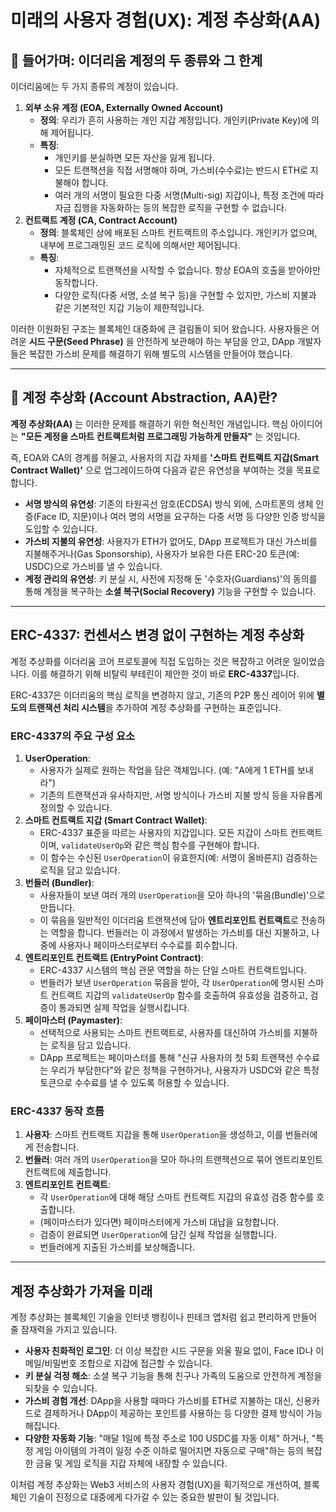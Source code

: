 # 미래의 사용자 경험(UX): 계정 추상화(AA)

## 📜 들어가며: 이더리움 계정의 두 종류와 그 한계

이더리움에는 두 가지 종류의 계정이 있습니다.

1.  **외부 소유 계정 (EOA, Externally Owned Account)**
    -   **정의**: 우리가 흔히 사용하는 개인 지갑 계정입니다. 개인키(Private Key)에 의해 제어됩니다.
    -   **특징**:
        -   개인키를 분실하면 모든 자산을 잃게 됩니다.
        -   모든 트랜잭션을 직접 서명해야 하며, 가스비(수수료)는 반드시 ETH로 지불해야 합니다.
        -   여러 개의 서명이 필요한 다중 서명(Multi-sig) 지갑이나, 특정 조건에 따라 자금 집행을 자동화하는 등의 복잡한 로직을 구현할 수 없습니다.
2.  **컨트랙트 계정 (CA, Contract Account)**
    -   **정의**: 블록체인 상에 배포된 스마트 컨트랙트의 주소입니다. 개인키가 없으며, 내부에 프로그래밍된 코드 로직에 의해서만 제어됩니다.
    -   **특징**:
        -   자체적으로 트랜잭션을 시작할 수 없습니다. 항상 EOA의 호출을 받아야만 동작합니다.
        -   다양한 로직(다중 서명, 소셜 복구 등)을 구현할 수 있지만, 가스비 지불과 같은 기본적인 지갑 기능이 제한적입니다.

이러한 이원화된 구조는 블록체인 대중화에 큰 걸림돌이 되어 왔습니다. 사용자들은 어려운 **시드 구문(Seed Phrase)** 을 안전하게 보관해야 하는 부담을 안고, DApp 개발자들은 복잡한 가스비 문제를 해결하기 위해 별도의 시스템을 만들어야 했습니다.

---

## 🧐 계정 추상화 (Account Abstraction, AA)란?

**계정 추상화(AA)** 는 이러한 문제를 해결하기 위한 혁신적인 개념입니다. 핵심 아이디어는 **"모든 계정을 스마트 컨트랙트처럼 프로그래밍 가능하게 만들자"** 는 것입니다.

즉, EOA와 CA의 경계를 허물고, 사용자의 지갑 자체를 **'스마트 컨트랙트 지갑(Smart Contract Wallet)'** 으로 업그레이드하여 다음과 같은 유연성을 부여하는 것을 목표로 합니다.

-   **서명 방식의 유연성**: 기존의 타원곡선 암호(ECDSA) 방식 외에, 스마트폰의 생체 인증(Face ID, 지문)이나 여러 명의 서명을 요구하는 다중 서명 등 다양한 인증 방식을 도입할 수 있습니다.
-   **가스비 지불의 유연성**: 사용자가 ETH가 없어도, DApp 프로젝트가 대신 가스비를 지불해주거나(Gas Sponsorship), 사용자가 보유한 다른 ERC-20 토큰(예: USDC)으로 가스비를 낼 수 있습니다.
-   **계정 관리의 유연성**: 키 분실 시, 사전에 지정해 둔 '수호자(Guardians)'의 동의를 통해 계정을 복구하는 **소셜 복구(Social Recovery)** 기능을 구현할 수 있습니다.

---

## ERC-4337: 컨센서스 변경 없이 구현하는 계정 추상화

계정 추상화를 이더리움 코어 프로토콜에 직접 도입하는 것은 복잡하고 어려운 일이었습니다. 이를 해결하기 위해 비탈릭 부테린이 제안한 것이 바로 **ERC-4337**입니다.

ERC-4337은 이더리움의 핵심 로직을 변경하지 않고, 기존의 P2P 통신 레이어 위에 **별도의 트랜잭션 처리 시스템**을 추가하여 계정 추상화를 구현하는 표준입니다.

### **ERC-4337의 주요 구성 요소**

1.  **UserOperation**:
    -   사용자가 실제로 원하는 작업을 담은 객체입니다. (예: "A에게 1 ETH를 보내라")
    -   기존의 트랜잭션과 유사하지만, 서명 방식이나 가스비 지불 방식 등을 자유롭게 정의할 수 있습니다.
2.  **스마트 컨트랙트 지갑 (Smart Contract Wallet)**:
    -   ERC-4337 표준을 따르는 사용자의 지갑입니다. 모든 지갑이 스마트 컨트랙트이며, `validateUserOp`와 같은 핵심 함수를 구현해야 합니다.
    -   이 함수는 수신된 `UserOperation`이 유효한지(예: 서명이 올바른지) 검증하는 로직을 담고 있습니다.
3.  **번들러 (Bundler)**:
    -   사용자들이 보낸 여러 개의 `UserOperation`을 모아 하나의 '묶음(Bundle)'으로 만듭니다.
    -   이 묶음을 일반적인 이더리움 트랜잭션에 담아 **엔트리포인트 컨트랙트**로 전송하는 역할을 합니다. 번들러는 이 과정에서 발생하는 가스비를 대신 지불하고, 나중에 사용자나 페이마스터로부터 수수료를 회수합니다.
4.  **엔트리포인트 컨트랙트 (EntryPoint Contract)**:
    -   ERC-4337 시스템의 핵심 관문 역할을 하는 단일 스마트 컨트랙트입니다.
    -   번들러가 보낸 `UserOperation` 묶음을 받아, 각 `UserOperation`에 명시된 스마트 컨트랙트 지갑의 `validateUserOp` 함수를 호출하여 유효성을 검증하고, 검증이 통과되면 실제 작업을 실행시킵니다.
5.  **페이마스터 (Paymaster)**:
    -   선택적으로 사용되는 스마트 컨트랙트로, 사용자를 대신하여 가스비를 지불하는 로직을 담고 있습니다.
    -   DApp 프로젝트는 페이마스터를 통해 "신규 사용자의 첫 5회 트랜잭션 수수료는 우리가 부담한다"와 같은 정책을 구현하거나, 사용자가 USDC와 같은 특정 토큰으로 수수료를 낼 수 있도록 허용할 수 있습니다.

### **ERC-4337 동작 흐름**

1.  **사용자**: 스마트 컨트랙트 지갑을 통해 `UserOperation`을 생성하고, 이를 번들러에게 전송합니다.
2.  **번들러**: 여러 개의 `UserOperation`을 모아 하나의 트랜잭션으로 묶어 엔트리포인트 컨트랙트에 제출합니다.
3.  **엔트리포인트 컨트랙트**:
    -   각 `UserOperation`에 대해 해당 스마트 컨트랙트 지갑의 유효성 검증 함수를 호출합니다.
    -   (페이마스터가 있다면) 페이마스터에게 가스비 대납을 요청합니다.
    -   검증이 완료되면 `UserOperation`에 담긴 실제 작업을 실행합니다.
    -   번들러에게 지출된 가스비를 보상해줍니다.

---

## 계정 추상화가 가져올 미래

계정 추상화는 블록체인 기술을 인터넷 뱅킹이나 핀테크 앱처럼 쉽고 편리하게 만들어 줄 잠재력을 가지고 있습니다.

-   **사용자 친화적인 로그인**: 더 이상 복잡한 시드 구문을 외울 필요 없이, Face ID나 이메일/비밀번호 조합으로 지갑에 접근할 수 있습니다.
-   **키 분실 걱정 해소**: 소셜 복구 기능을 통해 친구나 가족의 도움으로 안전하게 계정을 되찾을 수 있습니다.
-   **가스비 경험 개선**: DApp을 사용할 때마다 가스비를 ETH로 지불하는 대신, 신용카드로 결제하거나 DApp이 제공하는 포인트를 사용하는 등 다양한 결제 방식이 가능해집니다.
-   **다양한 자동화 기능**: "매달 1일에 특정 주소로 100 USDC를 자동 이체" 하거나, "특정 게임 아이템의 가격이 일정 수준 이하로 떨어지면 자동으로 구매"하는 등의 복잡한 금융 및 게임 로직을 지갑 자체에 내장할 수 있습니다.

이처럼 계정 추상화는 Web3 서비스의 사용자 경험(UX)을 획기적으로 개선하여, 블록체인 기술이 진정으로 대중에게 다가갈 수 있는 중요한 발판이 될 것입니다.
